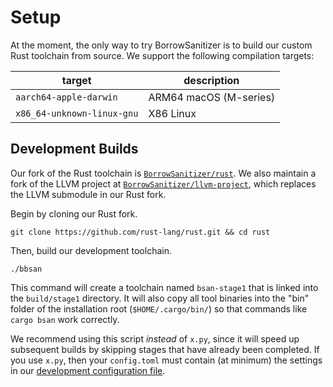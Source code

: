 # Setup

At the moment, the only way to try BorrowSanitizer is to build our custom Rust toolchain from source. We support the following compilation targets:

|         **target**        | **description** |
|-------------------------|---------------|
| `aarch64-apple-darwin` |   ARM64 macOS (M-series)   |
|  `x86_64-unknown-linux-gnu` |    X86 Linux    |∂

## Development Builds
Our fork of the Rust toolchain is [`BorrowSanitizer/rust`](https://github.com/BorrowSanitizer/rust). We also maintain a fork of the LLVM project at [`BorrowSanitizer/llvm-project`](), which replaces the LLVM submodule in our Rust fork. 

Begin by cloning our Rust fork.
```
git clone https://github.com/rust-lang/rust.git && cd rust
```
Then, build our development toolchain.
```
./bbsan
```
This command will create a toolchain named `bsan-stage1` that is linked into the `build/stage1` directory. It will also copy all tool binaries into the "bin" folder of the installation root (`$HOME/.cargo/bin/`) so that commands like `cargo bsan` work correctly.  

We recommend using this script *instead* of `x.py`, since it will speed up subsequent builds by skipping stages that have already been completed. If you use `x.py`, then your `config.toml` must contain (at minimum) the settings in our [development configuration file](https://github.com/BorrowSanitizer/rust/blob/bsan/src/bootstrap/defaults/config.bsan.dev.toml).